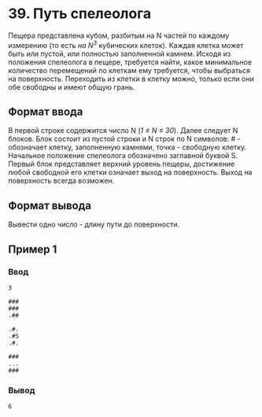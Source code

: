# 39. Путь спелеолога

Пещера представлена кубом, разбитым на N частей по каждому измерению (то есть _на N<sup>3</sup>_ кубических клеток).
Каждая клетка может быть или пустой, или полностью заполненной камнем. Исходя из положения спелеолога в пещере,
требуется найти, какое минимальное количество перемещений по клеткам ему требуется, чтобы выбраться на поверхность.
Переходить из клетки в клетку можно, только если они обе свободны и имеют общую грань.

## Формат ввода

В первой строке содержится число N (_1 ≤ N ≤ 30_). Далее следует N блоков. Блок состоит из пустой строки и N строк по N
символов: # - обозначает клетку, заполненную камнями, точка - свободную клетку. Начальное положение спелеолога
обозначено заглавной буквой S. Первый блок представляет верхний уровень пещеры, достижение любой свободной его клетки
означает выход на поверхность. Выход на поверхность всегда возможен.

## Формат вывода

Вывести одно число - длину пути до поверхности.

## Пример 1

### Ввод

    3
    
    ###
    ###
    .##
    
    .#.
    .#S
    .#.
    
    ###
    ...
    ###

### Вывод

    6
